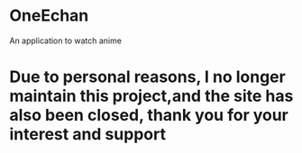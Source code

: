 # OneEchan
An application to watch anime 

# Due to personal reasons, I no longer maintain this project,and the site has also been closed, thank you for your interest and support

